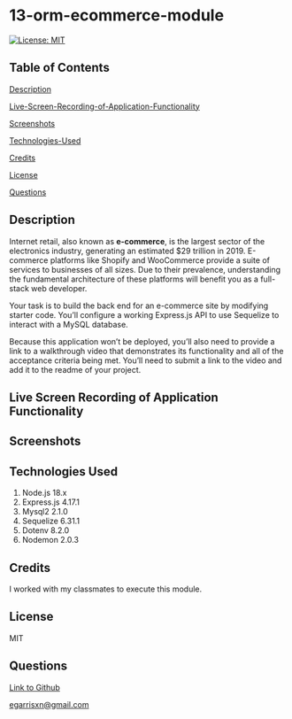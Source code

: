 # 13-orm-ecommerce-module

[![License: MIT](https://img.shields.io/badge/License-MIT-yellow.svg)](https://opensource.org/licenses/MIT)

## Table of Contents

[Description](#description)

[Live-Screen-Recording-of-Application-Functionality](#live-screen-recording-of-application-functionality)

[Screenshots](#screenshots)

[Technologies-Used](#technologies-used)

[Credits](#credits)

[License](#license)

[Questions](#questions)

## Description

Internet retail, also known as **e-commerce**, is the largest sector of the electronics industry, generating an estimated $29 trillion in 2019. E-commerce platforms like Shopify and WooCommerce provide a suite of services to businesses of all sizes. Due to their prevalence, understanding the fundamental architecture of these platforms will benefit you as a full-stack web developer.

Your task is to build the back end for an e-commerce site by modifying starter code. You’ll configure a working Express.js API to use Sequelize to interact with a MySQL database.

Because this application won’t be deployed, you’ll also need to provide a link to a walkthrough video that demonstrates its functionality and all of the acceptance criteria being met. You’ll need to submit a link to the video and add it to the readme of your project.

## Live Screen Recording of Application Functionality



## Screenshots



## Technologies Used

1. Node.js 18.x
2. Express.js 4.17.1
3. Mysql2 2.1.0
4. Sequelize 6.31.1
5. Dotenv 8.2.0
6. Nodemon 2.0.3

## Credits

I worked with my classmates to execute this module.

## License

MIT

## Questions

[Link to Github](https://github.com/egarrisxn)

<a href="mailto:egarrisxn@gmail.com">egarrisxn@gmail.com</a>
